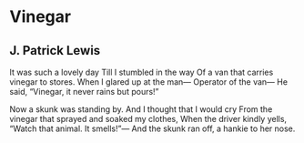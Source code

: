 # Vinegar
## J. Patrick Lewis
It was such a lovely day
Till I stumbled in the way
Of a van that carries vinegar to stores.
When I glared up at the man—
Operator of the van—
He said, “Vinegar, it never rains but pours!”

Now a skunk was standing by.
And I thought that I would cry
From the vinegar that sprayed and soaked my clothes,
When the driver kindly yells,
“Watch that animal. It smells!”—
And the skunk ran off, a hankie to her nose.